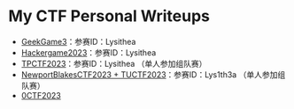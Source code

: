 # My CTF Personal Writeups

- [GeekGame3](https://github.com/RibomBalt/CTF-GG3-HG2023-Personal-Writeup/tree/GG3)：参赛ID：Lysithea
- [Hackergame2023](https://github.com/RibomBalt/CTF-GG3-HG2023-Personal-Writeup/tree/HG2023)：参赛ID：Lysithea
- [TPCTF2023](https://github.com/RibomBalt/CTF-GG3-HG2023-Personal-Writeup/tree/TPCTF2023)：参赛ID：Lysithea （单人参加组队赛）
- [NewportBlakesCTF2023 + TUCTF2023](https://github.com/RibomBalt/CTF-GG3-HG2023-Personal-Writeup/tree/NBCTF2023)：参赛ID：Lys1th3a （单人参加组队赛）
- [0CTF2023](https://github.com/RibomBalt/CTF-GG3-HG2023-Personal-Writeup/tree/0CTF2023)
